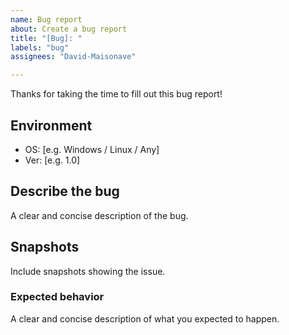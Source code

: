 ```yaml
---
name: Bug report
about: Create a bug report
title: "[Bug]: "
labels: "bug"
assignees: "David-Maisonave"

---
```

Thanks for taking the time to fill out this bug report!

## Environment
 - OS: [e.g. Windows / Linux / Any]
 - Ver: [e.g. 1.0]

## Describe the bug
A clear and concise description of the bug.

## Snapshots
Include snapshots showing the issue.

### Expected behavior
A clear and concise description of what you expected to happen.
